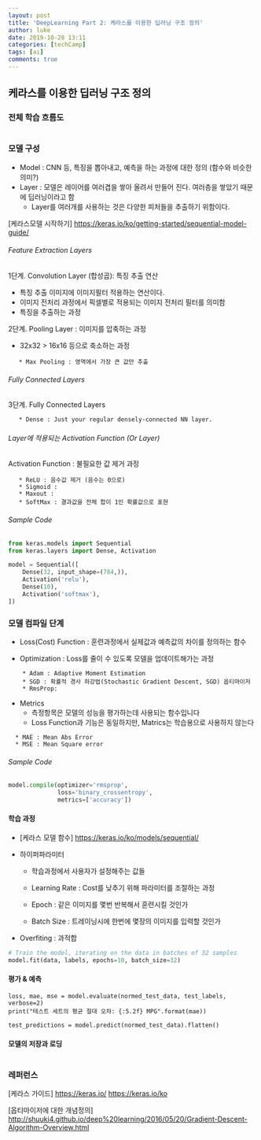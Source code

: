 ```yaml
---
layout: post
title: 'DeepLearning Part 2: 케라스를 이용한 딥러닝 구조 정의'
author: luke
date: 2019-10-28 13:11
categories: [techCamp]
tags: [ai]
comments: true
---
```

## 케라스를 이용한 딥러닝 구조 정의

### 전체 학습 흐름도
<img src="https://i.imgur.com/TNPNgWf.png" title="" alt="">


### 모델 구성
* Model : CNN 등, 특징을 뽑아내고, 예측을 하는 과정에 대한 정의 (함수와 비슷한의미?)
* Layer : 모델은 레이어를 여러겹을 쌓아 올려서 만들어 진다. 여러층을 쌓았기 때문에 딥러닝이라고 함
  * Layer를 여러개를 사용하는 것은 다양한 피처들을 추출하기 위함이다.

[케라스모델 시작하기] https://keras.io/ko/getting-started/sequential-model-guide/

###### Feature Extraction Layers

1단계. Convolution Layer (합성곱): 특징 추출 연산
   * 특징 추출 이미지에 이미지필터 적용하는 연산이다. 
   * 이미지 전처리 과정에서 픽셀별로 적용되는 이미지 전처리 필터를 의미함
   * 특징을 추출하는 과정
   
2단계. Pooling Layer : 이미지를 압축하는 과정

   * 32x32 > 16x16 등으로 축소하는 과정
``` 
   * Max Pooling : 영역에서 가장 큰 값만 추출
``` 

###### Fully Connected Layers
3단계. Fully Connected Layers
``` 
   * Dense : Just your regular densely-connected NN layer.
``` 

###### Layer에 적용되는 Activation Function (Or Layer)
Activation Function : 불필요한 값 제거 과정
``` 
   * ReLU : 음수값 제거 (음수는 0으로) 
   * Sigmoid :
   * Maxout :
   * SoftMax : 결과값을 전체 합이 1인 확률값으로 표현
```

###### Sample Code
```python
from keras.models import Sequential
from keras.layers import Dense, Activation

model = Sequential([
    Dense(32, input_shape=(784,)),
    Activation('relu'),
    Dense(10),
    Activation('softmax'),
])
``` 


###  모델 컴파일 단계

* Loss(Cost) Function : 훈련과정에서 실제값과 예측값의 차이를 정의하는 함수

* Optimization : Loss를 줄이 수 있도록 모델을 업데이트해가는 과정
```    
    * Adam : Adaptive Moment Estimation
    * SGD : 확률적 경사 하강법(Stochastic Gradient Descent, SGD) 옵티마이저
    * RmsProp: 
```

* Metrics
    * 측정항목은 모델의 성능을 평가하는데 사용되는 함수입니다
    * Loss Function과 기능은 동일하지만, Matrics는 학습용으로 사용하지 않는다
```
  * MAE : Mean Abs Error
  * MSE : Mean Square error
```

###### Sample Code
```python
model.compile(optimizer='rmsprop',
              loss='binary_crossentropy',
              metrics=['accuracy'])
``` 
              
####  학습 과정
* [케라스 모델 함수] https://keras.io/ko/models/sequential/
* 하이퍼파라미터 
   * 학습과정에서 사용자가 설정해주는 값들

    * Learning Rate : Cost를 낮추기 위해 파라미터를 조절하는 과정
    * Epoch : 같은 이미지를 몇번 반복해서 훈련시킬 것인가
    * Batch Size : 트레이닝시에 한번에 몇장의 이미지를 입력할 것인가

* Overfiting : 과적합

```python
# Train the model, iterating on the data in batches of 32 samples
model.fit(data, labels, epochs=10, batch_size=32)              
``` 

#### 평가 & 예측

```
loss, mae, mse = model.evaluate(normed_test_data, test_labels, verbose=2)
print("테스트 세트의 평균 절대 오차: {:5.2f} MPG".format(mae))

test_predictions = model.predict(normed_test_data).flatten()
```

#### 모델의 저장과 로딩
```

```


### 레퍼런스
[케라스 가이드] 
https://keras.io/
https://keras.io/ko

[옵티마이저에 대한 개념정의]
http://shuuki4.github.io/deep%20learning/2016/05/20/Gradient-Descent-Algorithm-Overview.html
